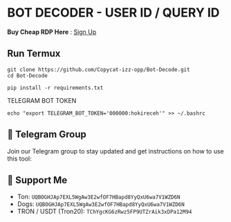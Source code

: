 # BOT DECODER - USER ID / QUERY ID

**Buy Cheap RDP Here** : [Sign Up](https://console.idcloudhost.com/referral/1n60rk)

## Run Termux
```
git clone https://github.com/Copycat-izz-opp/Bot-Decode.git
cd Bot-Decode
```
```
pip install -r requirements.txt
```
TELEGRAM BOT TOKEN 
```
echo "export TELEGRAM_BOT_TOKEN='000000:hokireceh'" >> ~/.bashrc
```


## 📢 Telegram Group

Join our Telegram group to stay updated and get instructions on how to use this tool:
  

## 💱 Support Me
- Ton: ```UQBOGHJAp7EXL5WgAw3E2wfOF7HBapd8YyQxU6wa7V1WZD6N```
- Dogs: ```UQBOGHJAp7EXL5WgAw3E2wfOF7HBapd8YyQxU6wa7V1WZD6N```
- TRON / USDT (Tron20): ```TChYgcKG6zRwz5FP9UTZrAik3xDPa12M94```





